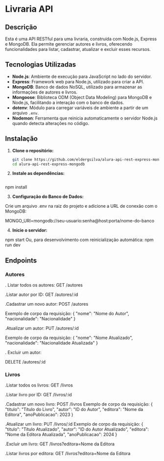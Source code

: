 # Livraria API

## Descrição

Esta é uma API RESTful para uma livraria, construída com Node.js, Express e MongoDB. Ela permite gerenciar autores e livros, oferecendo funcionalidades para listar, cadastrar, atualizar e excluir esses recursos.

## Tecnologias Utilizadas

- **Node.js**: Ambiente de execução para JavaScript no lado do servidor.
- **Express**: Framework web para Node.js, utilizado para criar a API.
- **MongoDB**: Banco de dados NoSQL, utilizado para armazenar as informações de autores e livros.
- **Mongoose**: Biblioteca ODM (Object Data Modeling) para MongoDB e Node.js, facilitando a interação com o banco de dados.
- **dotenv**: Módulo para carregar variáveis de ambiente a partir de um arquivo `.env`.
- **Nodemon**: Ferramenta que reinicia automaticamente o servidor Node.js quando detecta alterações no código.

## Instalação

1. **Clone o repositório:**

   ```bash
   git clone https://github.com/eldergsilva/alura-api-rest-express-mongodb.git
   cd alura-api-rest-express-mongodb

2. **Instale as dependências:**
    ```bash
 npm install

3. **Configuração do Banco de Dados:**

Crie um arquivo .env na raiz do projeto e adicione a URL de conexão com o MongoDB:

MONGO_URI=mongodb://seu-usuario:senha@host:porta/nome-do-banco

4. **Inicie o servidor:**

npm start
Ou, para desenvolvimento com reinicialização automática:
npm run dev


## Endpoints

### Autores

. Listar todos os autores:
GET /autores


.Listar autor por ID: 
GET /autores/:id


.Cadastrar um novo autor: 
POST /autores

Exemplo de corpo da requisição:
{
  "nome": "Nome do Autor",
  "nacionalidade": "Nacionalidade"
}


.Atualizar um autor:
PUT /autores/:id

Exemplo de corpo da requisição:
{
  "nome": "Nome Atualizado",
  "nacionalidade": "Nacionalidade Atualizada"
}

. Excluir um autor:

DELETE /autores/:id



### Livros

.Listar todos os livros:
GET /livros

.Listar livro por ID:
GET /livros/:id


.Cadastrar um novo livro:
POST /livros
Exemplo de corpo da requisição:
{
  "titulo": "Título do Livro",
  "autor": "ID do Autor",
  "editora": "Nome da Editora",
  "anoPublicacao": 2023
}

.Atualizar um livro:
PUT /livros/:id
Exemplo de corpo da requisição:
{
  "titulo": "Título Atualizado",
  "autor": "ID do Autor Atualizado",
  "editora": "Nome da Editora Atualizada",
  "anoPublicacao": 2024
}

.Excluir um livro:
GET /livros?editora=Nome da Editora


.Listar livros por editora:
GET /livros?editora=Nome da Editora








 




